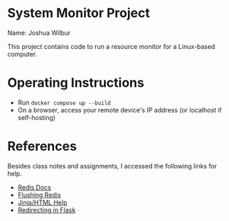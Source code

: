 # System Monitor Project
Name: Joshua Wilbur

This project contains code to run a resource monitor for a Linux-based computer.

# Operating Instructions
* Run `docker compose up --build`
* On a browser, access your remote device's IP address (or localhost if self-hosting)

# References
Besides class notes and assignments, I accessed the following links for help.
* [Redis Docs](https://redis.io/docs/latest/develop/clients/redis-py/)
* [Flushing Redis](https://stackoverflow.com/questions/45916183/how-do-i-to-flush-redis-db-from-python-redis)
* [Jinja/HTML Help](https://www.geeksforgeeks.org/getting-started-with-jinja-template/)
* [Redirecting in Flask](https://www.geeksforgeeks.org/redirecting-to-url-in-flask/)